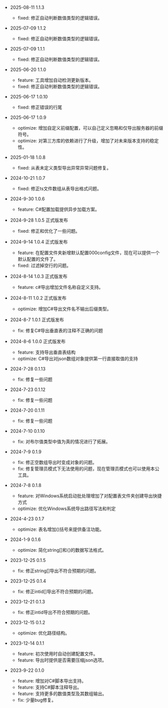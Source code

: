 * 2025-08-11 1.1.3
  - fixed: 修正自动判断数值类型的逻辑错误。

* 2025-07-09 1.1.2
  - fixed: 修正自动判断数值类型的逻辑错误。

* 2025-07-09 1.1.1
  - fixed: 修正自动判断数值类型的逻辑错误。

* 2025-06-20 1.1.0
  - feature: 工具增加自动检测更新版本。
  - fixed: 修正自动判断数值类型的逻辑错误。

* 2025-06-17 1.0.10
  - fixed: 修正错误的行尾

* 2025-06-17 1.0.9
  - optimize: 增加自定义前缀配置，可以自己定义忽略和仅导出服务器的前缀符号。
  - optimize: 对第三方库的依赖进行了升级，增加了对未来版本支持的稳定性。

* 2025-01-18 1.0.8
  - fixed: 从表未定义类型导出异常异常问题修复。

* 2024-10-21 1.0.7
  - fixed: 修正ts文件数组从表导出格式问题。

* 2024-9-30 1.0.6
  - feature: C#配置加载提供异步加载方案。

* 2024-9-28 1.0.5
  正式版发布
  - fixed: 修正和优化了一些问题。
  
* 2024-9-14 1.0.4
  正式版发布
  - feature: 在配置文件夹新增默认配置000config文件，现在可以提供一个默认配置的文件了。
  - fixed: 过滤掉空行的问题。

* 2024-8-14 1.0.3
  正式版发布
  - feature: c#导出增加文件名称自定义支持。

* 2024-8-11 1.0.2
  正式版发布
  - optimize: 增加C#导出文件名不输出后缀类型。

* 2024-8-7 1.0.1
  正式版发布
  - fix: 修复C#导出垂直表的注释不正确的问题

* 2024-8-6 1.0.0
  正式版发布
  - feature: 支持导出垂直表结构
  - optimize: C#导出对json数组对象提供第一行直接取值的支持

* 2024-7-28 0.1.13
  - fix: 修复一些问题
  
* 2024-7-23 0.1.12
  - fix: 修复一些问题
  
* 2024-7-20 0.1.11
  - fix: 修复一些问题

* 2024-7-10 0.1.10
  - fix: 对布尔值类型中值为真的情况进行了拓展。

* 2024-7-9 0.1.9
  - fix: 修正空数组导出时变成对象的问题。
  - fix: 修复管理员模式下无法使用的问题，现在管理员模式也可以使用本公工具。

* 2024-7-8 0.1.8
  - feature: 对Windows系统启动批处理增加了对配置表文件夹创建导出快捷方式
  - optimize: 优化Windows系统导出路径写法和判定

* 2024-4-23 0.1.7
  - optimize: 表名增加()括号来提供备注功能。

* 2024-1-9 0.1.6
  - optimize: 简化string[]和{}的数据写法格式。

* 2023-12-25 0.1.5
  - fix: 修正string[]导出不符合预期的问题。

* 2023-12-25 0.1.4
  - fix: 修正intid[]导出不符合预期的问题。

* 2023-12-21 0.1.3
  - fix: 修正intid导出不符合预期的问题。

* 2023-12-15 0.1.2
  - optimize: 优化路径结构。

* 2023-12-14 0.1.1
  - feature: 初次使用时自动创建配置文件。
  - feature: 导出时提供是否需要压缩json选项。

* 2023-9-22 0.1.0
  - feature: 增加对C#脚本导出支持。
  - feature: 支持C#脚本注释导出。
  - feature: 支持更多的数值类型及其数组输出。
  - fix: 少量bug修复。